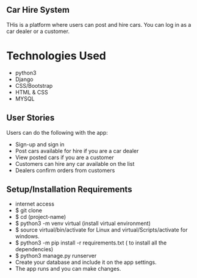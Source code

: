 ## Car Hire System
THis is a platform where users can post and hire cars. You can log in as a car dealer or a customer.  

# Technologies Used
* python3
* Django
* CSS/Bootstrap
* HTML & CSS 
* MYSQL

## User Stories
Users can do the following with the app:
* Sign-up and sign in
* Post cars available for hire if you are a car dealer
* View posted cars if you are a customer
* Customers can hire any car available on the list
* Dealers confirm orders from customers

## Setup/Installation Requirements
* internet access
* $ git clone 
* $ cd (project-name)
* $ python3 -m venv virtual (install virtual environment)
* $ source virtual/bin/activate for Linux and virtual/Scripts/activate for windows. 
* $ python3 -m pip install -r requirements.txt ( to install all the dependencies)
* $ python3 manage.py runserver
* Create your database and include it on the app settings. 
* The app runs and you can make changes.

